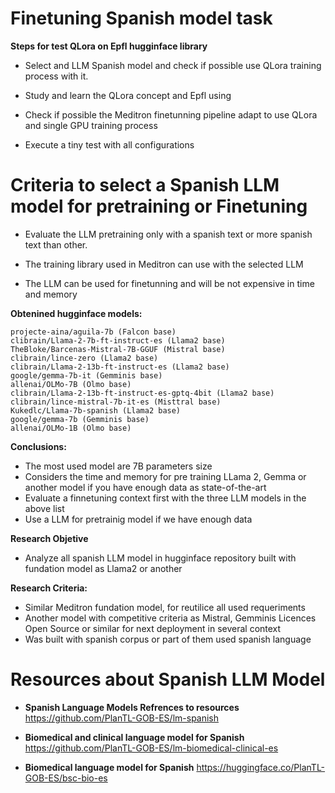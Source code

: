# Finetuning Spanish model task

**Steps for test QLora on Epfl hugginface library**

- Select and LLM Spanish model and check if possible use QLora training process with it.

- Study and learn the QLora concept and Epfl using

- Check if possible the Meditron finetunning pipeline adapt to use QLora and single GPU training process

- Execute a tiny test with all configurations

# Criteria to select a Spanish LLM model for pretraining or Finetuning

- Evaluate the LLM pretraining only with a spanish text or more spanish text than other.

- The training library used in Meditron can use with the selected LLM

- The LLM can be used for finetunning and will be not expensive in time and memory

**Obtenined hugginface models:**


    projecte-aina/aguila-7b (Falcon base)
    clibrain/Llama-2-7b-ft-instruct-es (Llama2 base)
    TheBloke/Barcenas-Mistral-7B-GGUF (Mistral base)
    clibrain/lince-zero (Llama2 base)
    clibrain/Llama-2-13b-ft-instruct-es (Llama2 base)
    google/gemma-7b-it (Gemminis base)
    allenai/OLMo-7B (Olmo base)
    clibrain/Llama-2-13b-ft-instruct-es-gptq-4bit (Llama2 base)
    clibrain/lince-mistral-7b-it-es (Misttral base)
    Kukedlc/Llama-7b-spanish (Llama2 base)
    google/gemma-7b (Gemminis base)
    allenai/OLMo-1B (Olmo base)

**Conclusions:**
- The most used model are 7B parameters size
- Considers the time and memory for pre training LLama 2, Gemma or another model if you have enough data as state-of-the-art
- Evaluate a finnetuning context first with the three LLM models in the above list
- Use a LLM for pretrainig model if we have enough data


 
 
 
 
 
 **Research Objetive**
 - Analyze all spanish LLM model in hugginface repository built with fundation model as Llama2 or another
 
 
 
 **Research Criteria:**
 
 - Similar Meditron fundation model, for reutilice all used requeriments
 - Another model with competitive criteria as Mistral, Gemminis
 Licences Open Source or similar for next deployment in several context
 - Was built with spanish corpus or part of them used spanish language
 




# Resources about Spanish LLM Model

- **Spanish Language Models Refrences to resources** https://github.com/PlanTL-GOB-ES/lm-spanish
  
- **Biomedical and clinical language model for Spanish** https://github.com/PlanTL-GOB-ES/lm-biomedical-clinical-es

- **Biomedical language model for Spanish** https://huggingface.co/PlanTL-GOB-ES/bsc-bio-es

